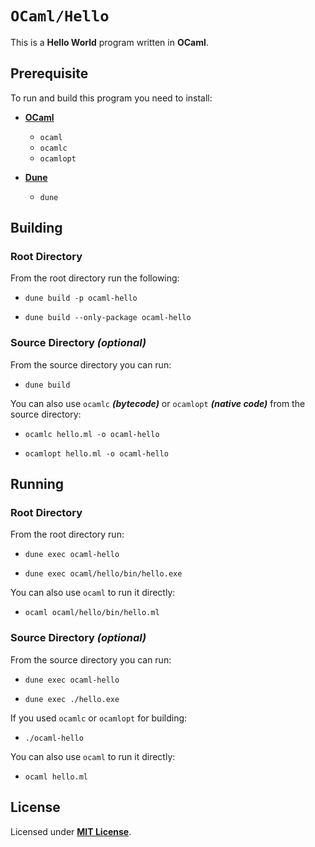 # `OCaml/Hello`

This is a **Hello World** program written in **OCaml**.

## Prerequisite

To run and build this program you need to install:

* [**OCaml**](https://ocaml.org/install)
  * `ocaml`
  * `ocamlc`
  * `ocamlopt`

* [**Dune**](https://dune.readthedocs.io/en/latest/quick-start.html)
  * `dune`

## Building

### Root Directory

From the root directory run the following:

* ```
  dune build -p ocaml-hello
  ```
* ```
  dune build --only-package ocaml-hello
  ```

### Source Directory _(optional)_

From the source directory you can run:

* ```
  dune build
  ```

You can also use `ocamlc` _**(bytecode)**_ or `ocamlopt` _**(native code)**_ from the source directory:

* ```
  ocamlc hello.ml -o ocaml-hello
  ```
* ```
  ocamlopt hello.ml -o ocaml-hello
  ```

## Running

### Root Directory

From the root directory run:

* ```
  dune exec ocaml-hello
  ```
* ```
  dune exec ocaml/hello/bin/hello.exe
  ```

You can also use `ocaml` to run it directly:

* ```
  ocaml ocaml/hello/bin/hello.ml
  ```

### Source Directory _(optional)_

From the source directory you can run:

* ```
  dune exec ocaml-hello
  ```
* ```
  dune exec ./hello.exe
  ```

If you used `ocamlc` or `ocamlopt` for building:

* ```
  ./ocaml-hello
  ```

You can also use `ocaml` to run it directly:

* ```
  ocaml hello.ml
  ```

## License

Licensed under [**MIT License**](LICENSE).
